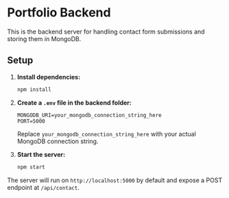 # Portfolio Backend

This is the backend server for handling contact form submissions and storing them in MongoDB.

## Setup

1. **Install dependencies:**

   ```bash
   npm install
   ```

2. **Create a `.env` file in the backend folder:**

   ```env
   MONGODB_URI=your_mongodb_connection_string_here
   PORT=5000
   ```

   Replace `your_mongodb_connection_string_here` with your actual MongoDB connection string.

3. **Start the server:**
   ```bash
   npm start
   ```

The server will run on `http://localhost:5000` by default and expose a POST endpoint at `/api/contact`.
